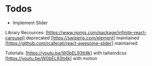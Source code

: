 # Todos

- Implement Slider
  
Library Recources:
[https://www.npmjs.com/package/infinite-react-carousel] deprecated
[https://swiperjs.com/element] maintained
[https://github.com/rcaferati/react-awesome-slider] maintained

Tutorials:
[https://youtu.be/W0bEL93tt4k] with tailwindcss
[https://youtu.be/W0bEL93tt4k] with motion
